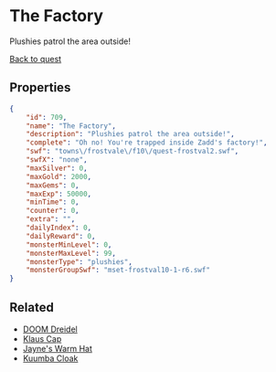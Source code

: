 # The Factory

Plushies patrol the area outside!

[Back to quest](../quests.md)

## Properties

```json
{
    "id": 709,
    "name": "The Factory",
    "description": "Plushies patrol the area outside!",
    "complete": "Oh no! You're trapped inside Zadd's factory!",
    "swf": "towns\/frostvale\/f10\/quest-frostval2.swf",
    "swfX": "none",
    "maxSilver": 0,
    "maxGold": 2000,
    "maxGems": 0,
    "maxExp": 50000,
    "minTime": 0,
    "counter": 0,
    "extra": "",
    "dailyIndex": 0,
    "dailyReward": 0,
    "monsterMinLevel": 0,
    "monsterMaxLevel": 99,
    "monsterType": "plushies",
    "monsterGroupSwf": "mset-frostval10-1-r6.swf"
}
```

## Related

- [DOOM Dreidel](../items/4728-doom-dreidel.md)
- [Klaus Cap](../items/4729-klaus-cap.md)
- [Jayne's Warm Hat](../items/4730-jayne-s-warm-hat.md)
- [Kuumba Cloak](../items/4731-kuumba-cloak.md)

